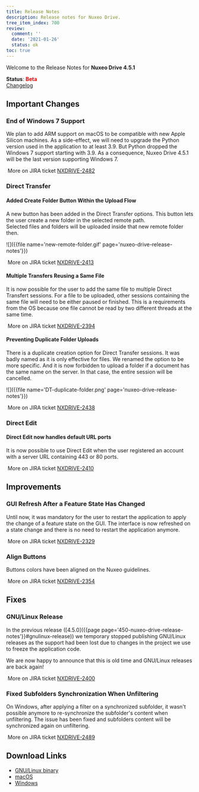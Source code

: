 ```yaml
---
title: Release Notes
description: Release notes for Nuxeo Drive.
tree_item_index: 700
review:
  comment: ''
  date: '2021-01-26'
  status: ok
toc: true
---
```


Welcome to the Release Notes for **Nuxeo Drive 4.5.1**

**Status**: <font color="#ff0000">**Beta**</font> </br>
<i class="fa fa-long-arrow-right" aria-hidden="true"></i> [Changelog](https://github.com/nuxeo/nuxeo-drive/blob/master/docs/changes/4.5.1.md)

## Important Changes

### End of Windows 7 Support

We plan to add ARM support on macOS to be compatible with new Apple Silicon machines.
As a side-effect, we will need to upgrade the Python version used in the application to at least 3.9. But Python dropped the Windows 7 support starting with 3.9. As a consequence, Nuxeo Drive 4.5.1 will be the last version supporting Windows 7.

<i class="fa fa-long-arrow-right" aria-hidden="true"></i>&nbsp;More on JIRA ticket [NXDRIVE-2482](https://jira.nuxeo.com/browse/NXDRIVE-2482)

### Direct Transfer

#### Added Create Folder Button Within the Upload Flow

A new button has been added in the Direct Transfer options. This button lets the user create a new folder in the selected remote path.</br>
Selected files and folders will be uploaded inside that new remote folder then.

![]({{file name='new-remote-folder.gif' page='nuxeo-drive-release-notes'}})

<i class="fa fa-long-arrow-right" aria-hidden="true"></i>&nbsp;More on JIRA ticket [NXDRIVE-2413](https://jira.nuxeo.com/browse/NXDRIVE-2413)

#### Multiple Transfers Reusing a Same File

It is now possible for the user to add the same file to multiple Direct Transfert sessions. For a file to be uploaded, other sessions containing the same file will need to be either paused or finished. This is a requirements from the OS because one file cannot be read by two different threads at the same time.

<i class="fa fa-long-arrow-right" aria-hidden="true"></i>&nbsp;More on JIRA ticket [NXDRIVE-2394](https://jira.nuxeo.com/browse/NXDRIVE-2394)

#### Preventing Duplicate Folder Uploads

There is a duplicate creation option for Direct Transfer sessions. It was badly named as it is only effective for files. We renamed the option to be more specific.
And it is now forbidden to upload a folder if a document has the same name on the server. In that case, the entire session will be cancelled.

![]({{file name='DT-duplicate-folder.png' page='nuxeo-drive-release-notes'}})

<i class="fa fa-long-arrow-right" aria-hidden="true"></i>&nbsp;More on JIRA ticket [NXDRIVE-2438](https://jira.nuxeo.com/browse/NXDRIVE-2438)

### Direct Edit

#### Direct Edit now handles default URL ports

It is now possible to use Direct Edit when the user registered an account with a server URL containing 443 or 80 ports.

<i class="fa fa-long-arrow-right" aria-hidden="true"></i>&nbsp;More on JIRA ticket [NXDRIVE-2410](https://jira.nuxeo.com/browse/NXDRIVE-2410)

## Improvements

### GUI Refresh After a Feature State Has Changed

Until now, it was mandatory for the user to restart the application to apply the change of a feature state on the GUI. The interface is now refreshed on a state change and there is no need to restart the application anymore.

<i class="fa fa-long-arrow-right" aria-hidden="true"></i>&nbsp;More on JIRA ticket [NXDRIVE-2329](https://jira.nuxeo.com/browse/NXDRIVE-2329)

### Align Buttons

Buttons colors have been aligned on the Nuxeo guidelines.

<i class="fa fa-long-arrow-right" aria-hidden="true"></i>&nbsp;More on JIRA ticket [NXDRIVE-2354](https://jira.nuxeo.com/browse/NXDRIVE-2354)

## Fixes

### GNU/Linux Release

In the previous release ([4.5.0]({{page page='450-nuxeo-drive-release-notes'}}#gnulinux-release)) we temporary stopped publishing GNU/Linux releases as the support had been lost due to changes in the project we use to freeze the application code.

We are now happy to announce that this is old time and GNU/Linux releases are back again!

<i class="fa fa-long-arrow-right" aria-hidden="true"></i>&nbsp;More on JIRA ticket [NXDRIVE-2400](https://jira.nuxeo.com/browse/NXDRIVE-2400)

### Fixed Subfolders Synchronization When Unfiltering

On Windows, after applying a filter on a synchronized subfolder, it wasn't possible anymore to re-synchronize the subfolder's content when unfiltering. The issue has been fixed and subfolders content will be synchronized again on unfiltering.

<i class="fa fa-long-arrow-right" aria-hidden="true"></i>&nbsp;More on JIRA ticket [NXDRIVE-2489](https://jira.nuxeo.com/browse/NXDRIVE-2489)

## Download Links

- [GNU/Linux binary](https://community.nuxeo.com/static/drive-updates/release/nuxeo-drive-4.5.1-x86_64.AppImage)
- [macOS](https://community.nuxeo.com/static/drive-updates/release/nuxeo-drive-4.5.1.dmg)
- [Windows](https://community.nuxeo.com/static/drive-updates/release/nuxeo-drive-4.5.1.exe)
